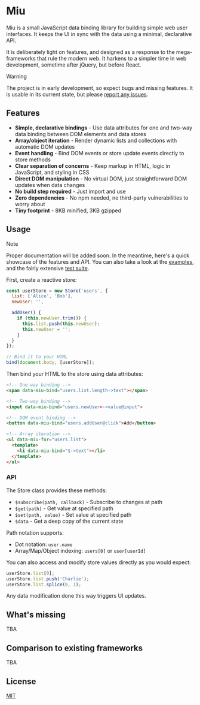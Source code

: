 # Miu

Miu is a small JavaScript data binding library for building simple web user
interfaces. It keeps the UI in sync with the data using a minimal, declarative API.

It is deliberately light on features, and designed as a response to the
mega-frameworks that rule the modern web. It harkens to a simpler time in web
development, sometime after jQuery, but before React.

> [!WARNING]
> The project is in early development, so expect bugs and missing features.
> It is usable in its current state, but please [report any issues](https://github.com/hackfixme/miu/issues).


## Features

- **Simple, declarative bindings** - Use data attributes for one and two-way data
  binding between DOM elements and data stores
- **Array/object iteration** - Render dynamic lists and collections with automatic
  DOM updates
- **Event handling** - Bind DOM events or store update events directly to store methods
- **Clear separation of concerns** - Keep markup in HTML, logic in JavaScript, and
  styling in CSS
- **Direct DOM manipulation** - No virtual DOM, just straightforward DOM updates when
  data changes
- **No build step required** - Just import and use
- **Zero dependencies** - No npm needed, no third-party vulnerabilities to worry about
- **Tiny footprint** - 8KB minified, 3KB gzipped


## Usage

> [!NOTE]
> Proper documentation will be added soon. In the meantime, here's a quick showcase
> of the features and API. You can also take a look at the [examples](/examples), and
> the fairly extensive [test suite](/src).

First, create a reactive store:
```js
const userStore = new Store('users', {
  list: ['Alice', 'Bob'],
  newUser: '',

  addUser() {
    if (this.newUser.trim()) {
      this.list.push(this.newUser);
      this.newUser = '';
    }
  }
});

// Bind it to your HTML
bind(document.body, [userStore]);
```

Then bind your HTML to the store using data attributes:
```html
<!-- One-way binding -->
<span data-miu-bind="users.list.length->text"></span>

<!-- Two-way binding -->
<input data-miu-bind="users.newUser<->value@input">

<!-- DOM event binding -->
<button data-miu-bind="users.addUser@click">Add</button>

<!-- Array iteration -->
<ul data-miu-for="users.list">
  <template>
    <li data-miu-bind="$->text"></li>
  </template>
</ul>
```


### API

The Store class provides these methods:

- `$subscribe(path, callback)` - Subscribe to changes at path
- `$get(path)` - Get value at specified path
- `$set(path, value)` - Set value at specified path
- `$data` - Get a deep copy of the current state

Path notation supports:
- Dot notation: `user.name`
- Array/Map/Object indexing: `users[0]` or `user[userId]`

You can also access and modify store values directly as you would expect:

```js
userStore.list[0];
userStore.list.push('Charlie');
userStore.list.splice(0, 1);
```

Any data modification done this way triggers UI updates.


## What's missing

TBA


## Comparison to existing frameworks

TBA


## License

[MIT](/LICENSE)
